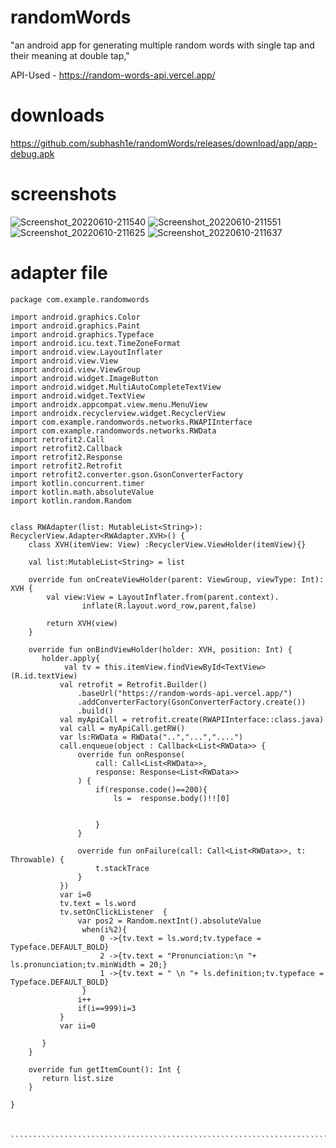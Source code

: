 # randomWords
"an android app for generating multiple random words with single tap and their meaning at double tap,"


API-Used - https://random-words-api.vercel.app/



# downloads
https://github.com/subhash1e/randomWords/releases/download/app/app-debug.apk



# screenshots
![Screenshot_20220610-211540](https://user-images.githubusercontent.com/85139394/173104543-3db1849f-1f69-454e-a475-afe7868b8635.png)
![Screenshot_20220610-211551](https://user-images.githubusercontent.com/85139394/173104559-d98745df-ddba-46cb-a284-a05dc61234f4.png)
![Screenshot_20220610-211625](https://user-images.githubusercontent.com/85139394/173104564-2e44a4ff-d40e-4d7c-a71e-6cc0e2c6ef5e.png)
![Screenshot_20220610-211637](https://user-images.githubusercontent.com/85139394/173104577-dea25724-c2d4-4763-9051-7f6845b1c0b6.png)


# adapter file


```````````````````````````````````````````````````````````````````````````````````````````````````````````````````````````````````````````
package com.example.randomwords

import android.graphics.Color
import android.graphics.Paint
import android.graphics.Typeface
import android.icu.text.TimeZoneFormat
import android.view.LayoutInflater
import android.view.View
import android.view.ViewGroup
import android.widget.ImageButton
import android.widget.MultiAutoCompleteTextView
import android.widget.TextView
import androidx.appcompat.view.menu.MenuView
import androidx.recyclerview.widget.RecyclerView
import com.example.randomwords.networks.RWAPIInterface
import com.example.randomwords.networks.RWData
import retrofit2.Call
import retrofit2.Callback
import retrofit2.Response
import retrofit2.Retrofit
import retrofit2.converter.gson.GsonConverterFactory
import kotlin.concurrent.timer
import kotlin.math.absoluteValue
import kotlin.random.Random


class RWAdapter(list: MutableList<String>): RecyclerView.Adapter<RWAdapter.XVH>() {
    class XVH(itemView: View) :RecyclerView.ViewHolder(itemView){}

    val list:MutableList<String> = list

    override fun onCreateViewHolder(parent: ViewGroup, viewType: Int): XVH {
        val view:View = LayoutInflater.from(parent.context).
                inflate(R.layout.word_row,parent,false)

        return XVH(view)
    }

    override fun onBindViewHolder(holder: XVH, position: Int) {
       holder.apply{
            val tv = this.itemView.findViewById<TextView>(R.id.textView)
           val retrofit = Retrofit.Builder()
               .baseUrl("https://random-words-api.vercel.app/")
               .addConverterFactory(GsonConverterFactory.create())
               .build()
           val myApiCall = retrofit.create(RWAPIInterface::class.java)
           val call = myApiCall.getRW()
           var ls:RWData = RWData("..","...","....")
           call.enqueue(object : Callback<List<RWData>> {
               override fun onResponse(
                   call: Call<List<RWData>>,
                   response: Response<List<RWData>>
               ) {
                   if(response.code()==200){
                       ls =  response.body()!![0]


                   }
               }

               override fun onFailure(call: Call<List<RWData>>, t: Throwable) {
                   t.stackTrace
               }
           })
           var i=0
           tv.text = ls.word
           tv.setOnClickListener  {
               var pos2 = Random.nextInt().absoluteValue
                when(i%2){
                    0 ->{tv.text = ls.word;tv.typeface = Typeface.DEFAULT_BOLD}
                    2 ->{tv.text = "Pronunciation:\n "+ ls.pronunciation;tv.minWidth = 20;}
                    1 ->{tv.text = " \n "+ ls.definition;tv.typeface = Typeface.DEFAULT_BOLD}
                }
               i++
               if(i==999)i=3
           }
           var ii=0

       }
    }

    override fun getItemCount(): Int {
       return list.size
    }

}



```````````````````````````````````````````````````````````````````````````````````````````````````````````````````
